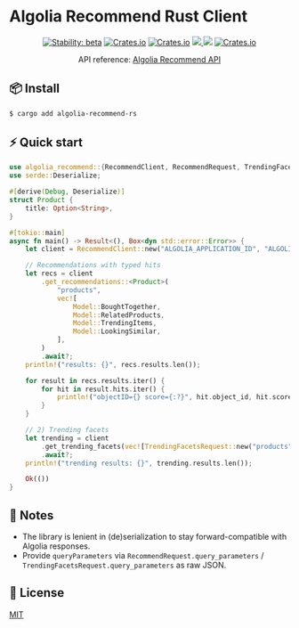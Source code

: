 # Algolia Recommend Rust Client

<p align="center">
  <!-- Stability -->
  <a href="https://crates.io/crates/algolia-recommend-rs"><img alt="Stability: beta" src="https://img.shields.io/badge/stability-beta-f4d03f.svg" /></a>
  <!-- Version -->
  <a href="https://crates.io/crates/algolia-recommend-rs"><img alt="Crates.io" src="https://img.shields.io/crates/v/algolia-recommend-rs"></a>
  <!-- Downloads -->
  <a href="https://crates.io/crates/algolia-recommend-rs"><img alt="Crates.io" src="https://img.shields.io/crates/d/algolia-recommend-rs"></a>
  <!-- Tests -->
  <a href="https://github.com/raed667/algolia-recommend-rs/actions/workflows/ci.yml"><img src="https://github.com/raed667/algolia-recommend-rs/actions/workflows/ci.yml/badge.svg" /></>
  <!-- codecov <a href="https://codecov.io/gh/raed667/algolia-recommend-rs"><img src="https://codecov.io/gh/raed667/algolia-recommend-rs/branch/main/graph/badge.svg?token=6IH3LQRXNH"/></a> -->
  <!-- Docs -->
  <a href="https://docs.rs/algolia-recommend-rs"><img src="https://docs.rs/algolia-recommend-rs/badge.svg"/></a>
  <!-- license -->
  <a href="https://crates.io/crates/algolia-recommend-rs"><img alt="Crates.io" src="https://img.shields.io/crates/l/algolia-recommend-rs"></a>
      
  <p align="center">API reference: <a href="https://www.algolia.com/doc/rest-api/recommend/get-recommendations">Algolia Recommend API</a></p>
</p>


## 📦 Install

```sh
$ cargo add algolia-recommend-rs
```

## ⚡️ Quick start

```rust
use algolia_recommend::{RecommendClient, RecommendRequest, TrendingFacetsRequest};
use serde::Deserialize;

#[derive(Debug, Deserialize)]
struct Product {
    title: Option<String>,
}

#[tokio::main]
async fn main() -> Result<(), Box<dyn std::error::Error>> {
    let client = RecommendClient::new("ALGOLIA_APPLICATION_ID", "ALGOLIA_API_KEY");

    // Recommendations with typed hits
    let recs = client
        .get_recommendations::<Product>(
            "products",
            vec![
                Model::BoughtTogether,
                Model::RelatedProducts,
                Model::TrendingItems,
                Model::LookingSimilar,
            ],
        )
        .await?;
    println!("results: {}", recs.results.len());

    for result in recs.results.iter() {
        for hit in result.hits.iter() {
            println!("objectID={} score={:?}", hit.object_id, hit.score);
        }
    }

    // 2) Trending facets
    let trending = client
        .get_trending_facets(vec![TrendingFacetsRequest::new("products", "category")])
        .await?;
    println!("trending results: {}", trending.results.len());

    Ok(())
}
```

## 🦀 Notes

- The library is lenient in (de)serialization to stay forward-compatible with Algolia responses.
- Provide `queryParameters` via `RecommendRequest.query_parameters` / `TrendingFacetsRequest.query_parameters` as raw JSON.

## 📜 License

[MIT](LICENSE)
